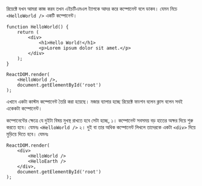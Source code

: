 রিয়েক্টে যখন আমরা কাজ করব তখন এইচটিএমএল ট্যাগকে আদর করে কম্পোনেন্ট বলে ডাকব।
যেমন নিচে `<HelloWorld />` একটি কম্পোনেন্ট।

```JS
function HelloWorld() {
    return (
        <div>
            <h1>Hello World!</h1>
            <p>Lorem ipsum dolor sit amet.</p>  
        </div>
    );
}

ReactDOM.render(
    <HelloWorld />,
    document.getElementById('root')
);
```

এখানে একটা কাস্টম কম্পোনেন্ট তৈরি করা হয়েছে।
মজার ব্যাপার হচ্ছে রিয়েক্টে ফাংশন বলেন ক্লাস বলেন সবই একেকটা কম্পোনেন্ট।

কম্পোনেন্টের ক্ষেত্রে যে দুইটা বিষয় মুখস্থ রাখতে হবে সেটা হচ্ছে,
১। কম্পোনেন্ট সবসময় বড় হাতের অক্ষর দিয়ে শুরু করতে হবে। যেমনঃ `<HelloWorld />`
২। দুই বা তার অধিক কম্পোনেন্ট লিখলে তাদেরকে একটা `<div>` দিয়ে মুড়িয়ে দিতে হবে। যেমনঃ

```JS
ReactDOM.render(
    <div>
        <HelloWorld />
        <HelloEarth />
    </div>,
    document.getElementById('root')
);
```